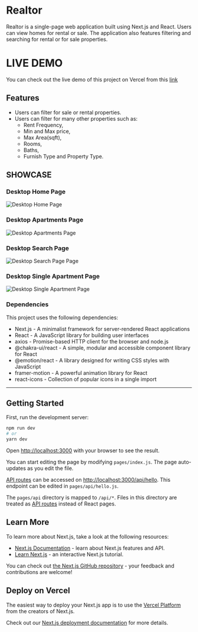 # Realtor
Realtor is a single-page web application built using Next.js and React. Users can view homes for rental or sale. The application also features filtering and searching for rental or for sale properties.

# LIVE DEMO
You can check out the live demo of this project on Vercel from this [link](https://next-js-real-estate-app.vercel.app)

## Features
- Users can filter for sale or rental properties.
- Users can filter for many other properties such as: 
  - Rent Frequency,
  - Min and Max price,
  - Max Area(sqft),
  - Rooms,
  - Baths,
  - Furnish Type and Property Type.

## SHOWCASE

### Desktop Home Page
<img src="https://i.hizliresim.com/8ucb995.png" alt="Desktop Home Page"/>

### Desktop Apartments Page
<img src="https://i.hizliresim.com/1chjsr8.png" alt="Desktop Apartments Page"/>

### Desktop Search Page
<img src="https://i.hizliresim.com/1wpb402.png" alt="Desktop Search Page Page"/>

### Desktop Single Apartment Page
<img src="https://i.hizliresim.com/9ksxdgg.png" alt="Desktop Single Apartment Page"/>





### Dependencies
This project uses the following dependencies:
- Next.js - A minimalist framework for server-rendered React applications
- React - A JavaScript library for building user interfaces
- axios - Promise-based HTTP client for the browser and node.js
- @chakra-ui/react - A simple, modular and accessible component library for React
- @emotion/react - A library designed for writing CSS styles with JavaScript
- framer-motion - A powerful animation library for React
- react-icons - Collection of popular icons in a single import


<hr/>

## Getting Started

First, run the development server:

```bash
npm run dev
# or
yarn dev
```

Open [http://localhost:3000](http://localhost:3000) with your browser to see the result.

You can start editing the page by modifying `pages/index.js`. The page auto-updates as you edit the file.

[API routes](https://nextjs.org/docs/api-routes/introduction) can be accessed on [http://localhost:3000/api/hello](http://localhost:3000/api/hello). This endpoint can be edited in `pages/api/hello.js`.

The `pages/api` directory is mapped to `/api/*`. Files in this directory are treated as [API routes](https://nextjs.org/docs/api-routes/introduction) instead of React pages.

## Learn More

To learn more about Next.js, take a look at the following resources:

- [Next.js Documentation](https://nextjs.org/docs) - learn about Next.js features and API.
- [Learn Next.js](https://nextjs.org/learn) - an interactive Next.js tutorial.

You can check out [the Next.js GitHub repository](https://github.com/vercel/next.js/) - your feedback and contributions are welcome!

## Deploy on Vercel

The easiest way to deploy your Next.js app is to use the [Vercel Platform](https://vercel.com/new?utm_medium=default-template&filter=next.js&utm_source=create-next-app&utm_campaign=create-next-app-readme) from the creators of Next.js.

Check out our [Next.js deployment documentation](https://nextjs.org/docs/deployment) for more details.
